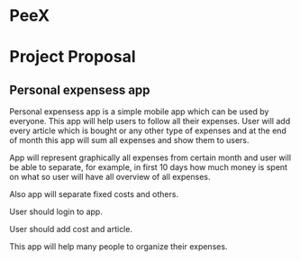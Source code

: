 # PeeX
# Project Proposal
## Personal expensess app

Personal expensess app is a simple mobile app which can be used by everyone. This app will help users to follow all their expenses. User will add every article which is bought or any other type of expenses and at the end of month this app will sum all expenses and show them to users.

App will represent graphically all expenses from certain month and user will be able to separate, for example, in first 10 days how much money is spent on what so user will have all overview of all expenses.

Also app will separate fixed costs and others.

User should login to app.

User should add cost and article.

This app will help many people to organize their expenses.



